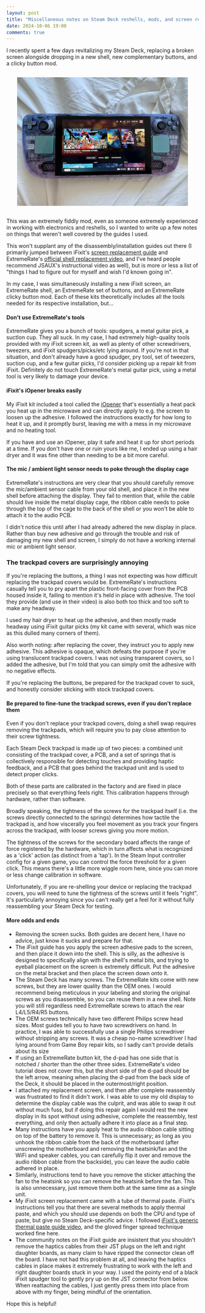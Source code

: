 ```yaml
---
layout: post
title: "Miscellaneous notes on Steam Deck reshells, mods, and screen replacements"
date: 2024-10-06 19:00
comments: true
---
```


I recently spent a few days revitalizing my Steam Deck, replacing a broken screen alongside dropping in a new shell, new complementary buttons, and a clicky button mod.

<center style='margin: 2em'>
    <a href="/images/steam-deck.jpeg"><img src="/images/steam-deck.jpeg" alt="A Steam Deck with a translucent purple-and-blue shell and metallic green buttons" style='max-height: 400px'></a>
</center>

This was an extremely fiddly mod, even as someone extremely experienced in working with electronics and reshells, so I wanted to write up a few notes on things that weren't well covered by the guides I used. 

This won't supplant any of the disassembly/installation guides out there (I primarily jumped between iFixit's [screen replacement guide](https://www.ifixit.com/Guide/Steam+Deck+Screen+Replacement/148986) and ExtremeRate's [official shell replacement video](https://www.youtube.com/watch?v=0tBE10fSYBc), and I've heard people recommend JSAUX's instructional video as well), but is more or less a list of "things I had to figure out for myself and wish I'd known going in".

In my case, I was simultaneously installing a new iFixit screen, an ExtremeRate shell, an ExtremeRate set of buttons, and an ExtremeRate clicky button mod. Each of these kits theoretically includes all the tools needed for its respective installation, but...
#### Don't use ExtremeRate's tools
ExtremeRate gives you a bunch of tools: spudgers, a metal guitar pick, a suctIon cup. They all suck. In my case, I had extremely high-quality tools provided with my iFixit screen kit, as well as plenty of other screwdrivers, tweezers, and iFixit spudgers/picks/etc lying around. If you're not in that situation, and don't already have a good spudger, pry tool, set of tweezers, suction cup, and a few guitar picks, I'd consider picking up a repair kit from iFixit. Definitely do not touch ExtremeRate's metal guitar pick, using a metal tool is very likely to damage your device.

#### iFixit's iOpener breaks easily
My iFixit kit included a tool called the [iOpener](https://www.ifixit.com/products/iopener) that's essentially a heat pack you heat up in the microwave and can directly apply to e.g. the screen to loosen up the adhesive. I followed the instructions exactly for how long to heat it up, and it promptly burst, leaving me with a mess in my microwave and no heating tool.

If you have and use an iOpener, play it safe and heat it up for short periods at a time. If you don't have one or ruin yours like me, I ended up using a hair dryer and it was fine other than needing to be a bit more careful.
#### The mic / ambient light sensor needs to poke through the display cage
ExtremeRate's instructions are very clear that you should carefully remove the mic/ambient sensor cable from your old shell, and place it in the new shell before attaching the display. They fail to mention that, while the cable should live inside the metal display cage, the ribbon cable needs to poke through the top of the cage to the back of the shell or you won't be able to attach it to the audio PCB.

I didn't notice this until after I had already adhered the new display in place. Rather than buy new adhesive and go through the trouble and risk of damaging my new shell and screen, I simply do not have a working internal mic or ambient light sensor.
	
### The trackpad covers are surprisingly annoying
If you're replacing the buttons, a thing I was not expecting was how difficult replacing the trackpad covers would be. ExtremeRate's instructions casually tell you to pry apart the plastic front-facing cover from the PCB housed inside it, failing to mention it's held in place with adhesive. The tool they provide (and use in their video) is also both too thick and too soft to make any headway.

I used my hair dryer to heat up the adhesive, and then mostly made headway using iFixit guitar picks (my kit came with several, which was nice as this dulled many corners of them). 

Also worth noting: after replacing the cover, they instruct you to apply new adhesive. This adhesive is opaque, which defeats the purpose if you're using translucent trackpad covers. I was not using transparent covers, so I added the adhesive, but I'm told that you can simply omit the adhesive with no negative effects.

If you're replacing the buttons, be prepared for the trackpad cover to suck, and honestly consider sticking with stock trackpad covers.

#### Be prepared to fine-tune the trackpad screws, even if you don't replace them
Even if you don't replace your trackpad covers, doing a shell swap requires removing the trackpads, which will require you to pay close attention to their screw tightness.

Each Steam Deck trackpad is made up of two pieces: a combined unit consisting of the trackpad cover, a PCB, and a set of springs that is collectively responsible for detecting touches and providing haptic feedback, and a PCB that goes behind the trackpad unit and is used to detect proper clicks.

Both of these parts are calibrated in the factory and are fixed in place precisely so that everything feels right. This calibration happens through hardware, rather than software.

Broadly speaking, the tightness of the screws for the trackpad itself (i.e. the screws directly connected to the springs) determines how tactile the trackpad is, and how viscerally you feel movement as you track your fingers across the trackpad, with looser screws giving you more motion. 

The tightness of the screws for the secondary board affects the range of force registered by the hardware, which in turn affects what is recognized as a 'click' action (as distinct from a 'tap'). In the Steam Input controller config for a given game, you can control the force threshold for a given click. This means there's a little more wiggle room here, since you can more or less change calibration in software.

Unfortunately, if you are re-shelling your device or replacing the trackpad covers, you will need to tune the tightness of the screws until it feels "right". It's particularly annoying since you can't really get a feel for it without fully reassembling your Steam Deck for testing.

#### More odds and ends
- Removing the screen sucks. Both guides are decent here, I have no advice, just know it sucks and prepare for that.
- The iFixit guide has you apply the screen adhesive pads to the screen, and then place it down into the shell. This is silly, as the adhesive is designed to specifically align with the shell's metal bits, and trying to eyeball placement on the screen is extremely difficult. Put the adhesive on the metal bracket and then place the screen down onto it.
- The Steam Deck has many screws. The ExtremeRate kits come with new screws, but they are lower quality than the OEM ones. I would recommend being meticulous in your labeling and storing the original screws as you disassemble, so you can reuse them in a new shell. Note you will still regardless need ExtremeRate screws to attach the rear L4/L5/R4/R5 buttons.
- The OEM screws technically have two different Philips screw head sizes. Most guides tell you to have two screwdrivers on hand. In practice, I was able to successfully use a single Philips screwdriver without stripping any screws. It was a cheap no-name screwdriver I had lying around from Game Boy repair kits, so I sadly can't provide details about its size
- If using an ExtremeRate button kit, the d-pad has one side that is notched / shorter than the other three sides. ExtremeRate's video tutorial does not cover this, but the short side of the d-pad should be the left arrow, meaning when placing the d-pad from the back side of the Deck, it should be placed in the outermost/right position.
- I attached my replacement screen, and then after complete reassembly was frustrated to find it didn't work. I was able to use my old display to determine the display cable was the culprit, and was able to swap it out without much fuss, but if doing this repair again I would rest the new display in its spot without using adhesive, complete the reassembly, test everything, and only then actually adhere it into place as a final step.
- Many instructions have you apply heat to the audio ribbon cable sitting on top of the battery to remove it. This is unnecessary; as long as you unhook the ribbon cable from the back of the motherboard (after unscrewing the motherboard and removing the heatsink/fan and the WiFi and speaker cables, you can carefully flip it over and remove the audio ribbon cable from the backside), you can leave the audio cable adhered in place.
- Similarly, instructions tend to have you remove the sticker attaching the fan to the heatsink so you can remove the heatsink before the fan. This is also unnecessary, just remove them both at the same time as a single unit.
- My iFixit screen replacement came with a tube of thermal paste. iFixit's instructions tell you that there are several methods to apply thermal paste, and which you should use depends on both the CPU and type of paste, but give no Steam Deck-specific advice. I followed [iFixit's generic thermal paste guide video](https://www.youtube.com/watch?v=TE1kdlmJcNs), and the gloved finger spread technique worked fine here.
- The community notes on the iFixit guide are insistent that you shouldn't remove the haptics cables from their JST plugs on the left and right daughter boards, as many  claim to have ripped the connector clean off the board. I have not had this problem at all, and leaving the haptics cables in place makes it extremely frustrating to work with the left and right daughter boards stuck in your way. I used the pointy end of a black iFixit spudger tool to gently pry up on the JST connector from below. When reattaching the cables, I just gently press them into place from above with my finger, being mindful of the orientation.

Hope this is helpful!